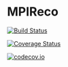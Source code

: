 # MPIReco

[![Build Status](https://travis-ci.org/tknopp/MPIReco.jl.svg?branch=master)](https://travis-ci.org/tknopp/MPIReco.jl)

[![Coverage Status](https://coveralls.io/repos/tknopp/MPIReco.jl/badge.svg?branch=master&service=github)](https://coveralls.io/github/tknopp/MPIReco.jl?branch=master)

[![codecov.io](http://codecov.io/github/tknopp/MPIReco.jl/coverage.svg?branch=master)](http://codecov.io/github/tknopp/MPIReco.jl?branch=master)
